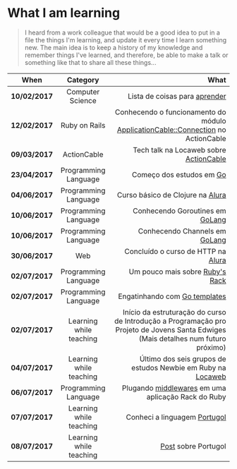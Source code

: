 What I am learning
===============
> I heard from a work colleague that would be a good idea to put in a file the things I'm learning, and update it every time I learn something new.
> The main idea is to keep a history of my knowledge and remember things I've learned, and therefore, be able to make a talk or something like that to share all these things...

| **When** | **Category** | **What** |
| -------- |:------------:| --------:|
| **10/02/2017** | Computer Science | Lista de coisas para [aprender](https://github.com/jwasham/google-interview-university "Google interview university") |
| **12/02/2017** | Ruby on Rails | Conhecendo o funcionamento do módulo [ApplicationCable::Connection](https://github.com/rails/rails/tree/master/actioncable/lib/action_cable "ActionCable in the Rails repository") no ActionCable |
| **09/03/2017** | ActionCable | Tech talk na Locaweb sobre [ActionCable](http://slides.com/devjoaogustavo/deck#/) |
| **23/04/2017** | Programming Language | Começo dos estudos em [Go](https://gobyexample.com) |
| **04/06/2017** | Programming Language | Curso básico de Clojure na [Alura](https://www.alura.com.br) |
| **10/06/2017** | Programming Language | Conhecendo Goroutines em [GoLang](https://tour.golang.org/concurrency/1) |
| **10/06/2017** | Programming Language | Conhecendo Channels em [GoLang](https://tour.golang.org/concurrency/2) |
| **30/06/2017** | Web | Concluído o curso de HTTP na [Alura](https://www.alura.com.br/curso-online-http-fundamentos) |
| **02/07/2017** | Programming Language | Um pouco mais sobre [Ruby's Rack](https://github.com/devjoaoGustavo/rack_app) |
| **02/07/2017** | Programming Language | Engatinhando com [Go templates](https://github.com/devjoaoGustavo/static-site) |
| **02/07/2017** | Learning while teaching | Início da estruturação do curso de Introdução a Programação pro Projeto de Jovens Santa Edwiges (Mais detalhes num futuro próximo) |
| **04/07/2017** | Learning while teaching | Último dos seis grupos de estudos Newbie em Ruby na [Locaweb](https://locaweb.com.br) |
| **06/07/2017** | Programming Language | Plugando [middlewares](https://github.com/devjoaoGustavo/rack_app) em uma aplicação Rack do Ruby |
| **07/07/2017** | Learning while teaching | Conheci a linguagem [Portugol](http://lite.acad.univali.br/portugol/) |
| **08/07/2017** | Learning while teaching | [Post](https://devjoaogustavo.github.io/aprendendo/a/programar/programacao/introducao/computacao/2017/07/08/portugol.html) sobre Portugol |
